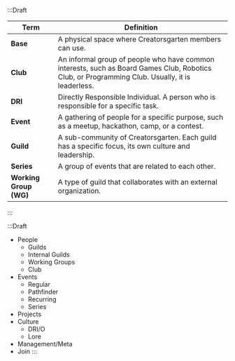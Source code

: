:::Draft

| Term | Definition |
| --- | --- |
| **Base** | A physical space where Creatorsgarten members can use. |
| **Club** | An informal group of people who have common interests, such as Board Games Club, Robotics Club, or Programming Club. Usually, it is leaderless. |
| **DRI** | Directly Responsible Individual. A person who is responsible for a specific task. |
| **Event** | A gathering of people for a specific purpose, such as a meetup, hackathon, camp, or a contest. |
| **Guild** | A sub-community of Creatorsgarten. Each guild has a specific focus, its own culture and leadership. |
| **Series** | A group of events that are related to each other. |
| **Working Group (WG)** | A type of guild that collaborates with an external organization. |

:::

:::Draft
- People
	- Guilds
	 - Internal Guilds
	 - Working Groups
	 - Club
- Events
	 - Regular
	 - Pathfinder
	 - Recurring
	 - Series
- Projects
- Culture
	- DRI/O
	-  Lore
- Management/Meta
 - Join
:::